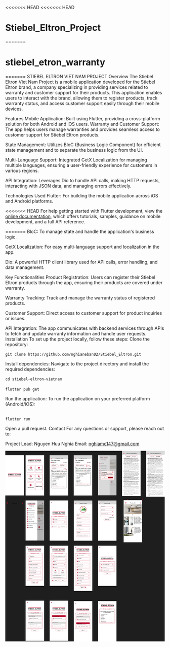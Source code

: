 <<<<<<< HEAD
<<<<<<< HEAD
# Stiebel_Eltron_Project
=======
# stiebel_etron_warranty
=======
STIEBEL ELTRON VIET NAM PROJECT
Overview
The Stiebel Eltron Viet Nam Project is a mobile application developed for the Stiebel Eltron brand, a company specializing in providing services related to warranty and customer support for their products. This application enables users to interact with the brand, allowing them to register products, track warranty status, and access customer support easily through their mobile devices.

Features
Mobile Application: Built using Flutter, providing a cross-platform solution for both Android and iOS users.
Warranty and Customer Support: The app helps users manage warranties and provides seamless access to customer support for Stiebel Eltron products.

State Management: Utilizes BloC (Business Logic Component) for efficient state management and to separate the business logic from the UI.

Multi-Language Support: Integrated GetX Localization for managing multiple languages, ensuring a user-friendly experience for customers in various regions.

API Integration: Leverages Dio to handle API calls, making HTTP requests, interacting with JSON data, and managing errors effectively.

Technologies Used
Flutter: For building the mobile application across iOS and Android platforms.

<<<<<<< HEAD
For help getting started with Flutter development, view the
[online documentation](https://docs.flutter.dev/), which offers tutorials,
samples, guidance on mobile development, and a full API reference.


=======
BloC: To manage state and handle the application's business logic.

GetX Localization: For easy multi-language support and localization in the app.

Dio: A powerful HTTP client library used for API calls, error handling, and data management.

Key Functionalities
Product Registration: Users can register their Stiebel Eltron products through the app, ensuring their products are covered under warranty.

Warranty Tracking: Track and manage the warranty status of registered products.

Customer Support: Direct access to customer support for product inquiries or issues.

API Integration: The app communicates with backend services through APIs to fetch and update warranty information and handle user requests.
Installation
To set up the project locally, follow these steps:
Clone the repository:
````
git clone https://github.com/nghianeban02/Stiebel_Eltron.git
````

Install dependencies:
Navigate to the project directory and install the required dependencies:
````
cd stiebel-eltron-vietnam

flutter pub get
````

Run the application: To run the application on your preferred platform (Android/iOS):
````

flutter run
````

Open a pull request.
Contact
For any questions or support, please reach out to:

Project Lead: Nguyen Huu Nghia
Email: nghiamc147@gmail.com

![Alt text](lib/Stiebel%20Eltron%20Project.png)
